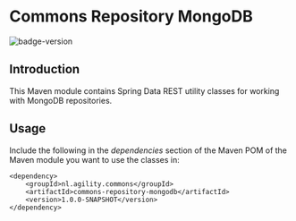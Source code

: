 # Commons Repository MongoDB

![badge-version](https://img.shields.io/badge/Version-v1.0.0-green.svg)

## Introduction
This Maven module contains Spring Data REST utility classes for working with MongoDB repositories.


## Usage
Include the following in the _dependencies_ section of the Maven POM of the Maven module you want 
to use the classes in:

    <dependency>
        <groupId>nl.agility.commons</groupId>
        <artifactId>commons-repository-mongodb</artifactId>
        <version>1.0.0-SNAPSHOT</version>
    </dependency>
    